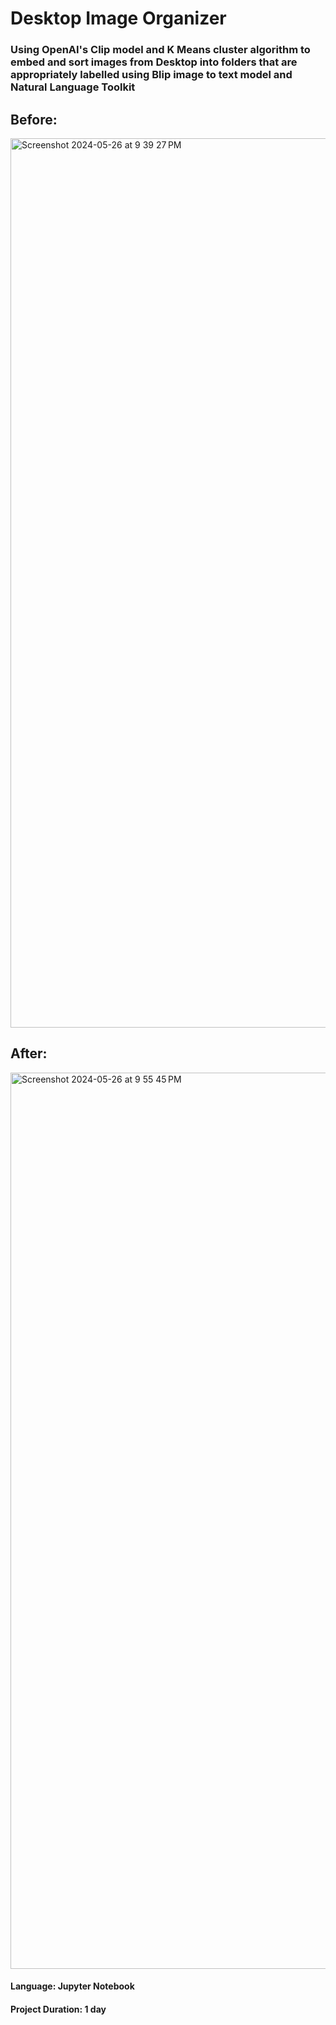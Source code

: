 # Desktop Image Organizer

### Using OpenAI's Clip model and K Means cluster algorithm to embed and sort images from Desktop into folders that are appropriately labelled using Blip image to text model and Natural Language Toolkit

## Before: 

<img width="1423" alt="Screenshot 2024-05-26 at 9 39 27 PM" src="https://github.com/haziq-exe/AI-Desktop-Image-Organizer/assets/134634529/bd29c04a-74a7-4664-8a54-c72ccb21137c">


## After: 


<img width="1434" alt="Screenshot 2024-05-26 at 9 55 45 PM" src="https://github.com/haziq-exe/AI-Desktop-Image-Organizer/assets/134634529/5bb0057c-a2bc-44c3-8a38-2a1b991fae05">


#### Language: Jupyter Notebook
#### Project Duration: 1 day
